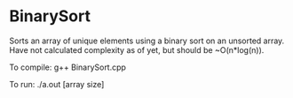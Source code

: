 # BinarySort
Sorts an array of unique elements using a binary sort on an unsorted array. Have not calculated complexity as of yet, but should be ~O(n*log(n)).

To compile:
  g++ BinarySort.cpp
  
To run:
  ./a.out [array size]
